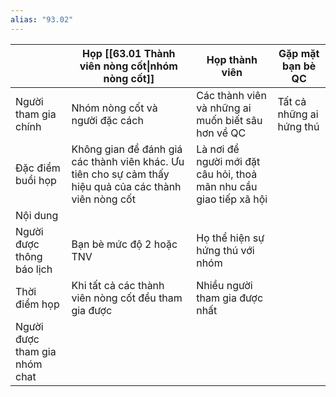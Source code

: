 ```yaml
---
alias: "93.02"
---
```



|                               | Họp [[63.01 Thành viên nòng cốt\|nhóm nòng cốt]]                                                         | Họp thành viên                                                     | Gặp mặt bạn bè QC        |
| ----------------------------- | -------------------------------------------------------------------------------------------------------- | ------------------------------------------------------------------ | ------------------------ |
| Người tham gia chính          | Nhóm nòng cốt và người đặc cách                                                                          | Các thành viên và những ai muốn biết sâu hơn về QC                 | Tất cả những ai hứng thú |
| Đặc điểm buổi họp             | Không gian để đánh giá các thành viên khác. Ưu tiên cho sự cảm thấy hiệu quả của các thành viên nòng cốt | Là nơi để người mới đặt câu hỏi, thoả mãn nhu cầu giao tiếp xã hội |                          |
| Nội dung                      |                                                                                                          |                                                                    |                          |
| Người được thông báo lịch     | Bạn bè mức độ 2 hoặc TNV                                                                                 | Họ thể hiện sự hứng thú với nhóm                                   |                          |
| Thời điểm họp                 | Khi tất cả các thành viên nòng cốt đều tham gia được                                                     | Nhiều người tham gia được nhất                                     |                          |
| Người được tham gia nhóm chat |                                                                                                          |                                                                    |                          |
